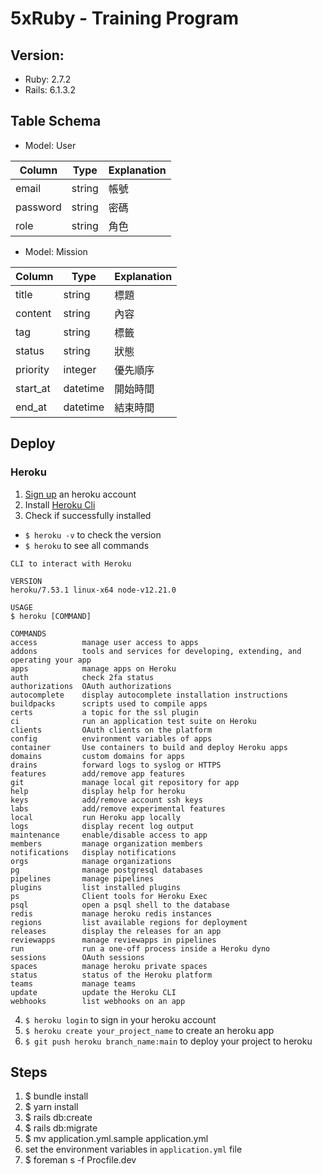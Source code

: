# 5xRuby - Training Program

## Version:

- Ruby: 2.7.2
- Rails: 6.1.3.2

## Table Schema

- Model: User

| Column | Type | Explanation |
| ------ | ---- | ----------- |
| email | string | 帳號 |
| password | string | 密碼 |
| role | string | 角色 |

- Model: Mission

| Column | Type | Explanation |
| ------ | ---- | ----------- |
| title | string | 標題 |
| content | string | 內容 |
| tag | string | 標籤 |
| status | string | 狀態 |
| priority | integer | 優先順序 |
| start_at | datetime | 開始時間 |
| end_at | datetime | 結束時間 |

## Deploy

### Heroku

1. [Sign up](https://www.heroku.com/) an heroku account
2. Install [Heroku Cli](https://devcenter.heroku.com/articles/heroku-cli#standalone-installation)
3. Check if successfully installed
  - `$ heroku -v` to check the version
  - `$ heroku` to see all commands
  ```
  CLI to interact with Heroku

VERSION
  heroku/7.53.1 linux-x64 node-v12.21.0

USAGE
  $ heroku [COMMAND]

COMMANDS
  access          manage user access to apps
  addons          tools and services for developing, extending, and operating your app
  apps            manage apps on Heroku
  auth            check 2fa status
  authorizations  OAuth authorizations
  autocomplete    display autocomplete installation instructions
  buildpacks      scripts used to compile apps
  certs           a topic for the ssl plugin
  ci              run an application test suite on Heroku
  clients         OAuth clients on the platform
  config          environment variables of apps
  container       Use containers to build and deploy Heroku apps
  domains         custom domains for apps
  drains          forward logs to syslog or HTTPS
  features        add/remove app features
  git             manage local git repository for app
  help            display help for heroku
  keys            add/remove account ssh keys
  labs            add/remove experimental features
  local           run Heroku app locally
  logs            display recent log output
  maintenance     enable/disable access to app
  members         manage organization members
  notifications   display notifications
  orgs            manage organizations
  pg              manage postgresql databases
  pipelines       manage pipelines
  plugins         list installed plugins
  ps              Client tools for Heroku Exec
  psql            open a psql shell to the database
  redis           manage heroku redis instances
  regions         list available regions for deployment
  releases        display the releases for an app
  reviewapps      manage reviewapps in pipelines
  run             run a one-off process inside a Heroku dyno
  sessions        OAuth sessions
  spaces          manage heroku private spaces
  status          status of the Heroku platform
  teams           manage teams
  update          update the Heroku CLI
  webhooks        list webhooks on an app
  ```
4. `$ heroku login` to sign in your heroku account
5. `$ heroku create your_project_name` to create an heroku app
6. `$ git push heroku branch_name:main` to deploy your project to heroku

## Steps

1. $ bundle install
2. $ yarn install
3. $ rails db:create
4. $ rails db:migrate
5. $ mv application.yml.sample application.yml
6. set the environment variables in `application.yml` file
7. $ foreman s -f Procfile.dev

